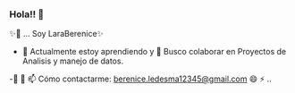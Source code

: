 ### Hola!! 👋

✨🔭 ... Soy LaraBerenice✨

- 🌱 Actualmente estoy aprendiendo y 👯 Busco colaborar en Proyectos de Analisis y manejo de datos.

-🤔 💬 📫 Cómo contactarme: berenice.ledesma12345@gmail.com
😄 ⚡ ..
